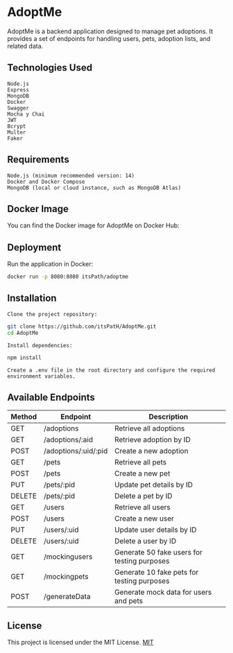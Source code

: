 # AdoptMe
AdoptMe is a backend application designed to manage pet adoptions. It provides a set of endpoints for handling users, pets, adoption lists, and related data.

## Technologies Used
    Node.js
    Express
    MongoDB
    Docker
    Swagger
    Mocha y Chai
    JWT
    Bcrypt
    Multer
    Faker

## Requirements
    Node.js (minimum recommended version: 14)
    Docker and Docker Compose
    MongoDB (local or cloud instance, such as MongoDB Atlas)

## Docker Image
You can find the Docker image for AdoptMe on Docker Hub:

## Deployment
Run the application in Docker:
```bash
docker run -p 8080:8080 itsPath/adoptme
```
## Installation
    Clone the project repository:
```bash
git clone https://github.com/itsPatH/AdoptMe.git
cd AdoptMe
```
    Install dependencies:
```bash
npm install
```
    Create a .env file in the root directory and configure the required environment variables.
## Available Endpoints
| Method | Endpoint             | Description                                 |
|--------|----------------------|---------------------------------------------|
| GET    | /adoptions           | Retrieve all adoptions                      |
| GET    | /adoptions/:aid      | Retrieve adoption by ID                     |
| POST   | /adoptions/:uid/:pid | Create a new adoption                       |
| GET    | /pets                | Retrieve all pets                           |
| POST   | /pets                | Create a new pet                            |
| PUT    | /pets/:pid           | Update pet details by ID                    |
| DELETE | /pets/:pid           | Delete a pet by ID                          |
| GET    | /users               | Retrieve all users                          |
| POST   | /users               | Create a new user                           |
| PUT    | /users/:uid          | Update user details by ID                   |
| DELETE | /users/:uid          | Delete a user by ID                         |
| GET    | /mockingusers        | Generate 50 fake users for testing purposes |
| GET    | /mockingpets         | Generate 10 fake pets for testing purposes  |
| POST   | /generateData        | Generate mock data for users and pets       |

## License
This project is licensed under the MIT License.
[MIT](https://choosealicense.com/licenses/mit/)
